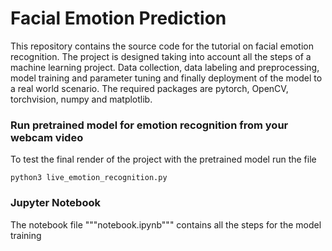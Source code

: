 # Facial Emotion Prediction

This repository contains the source code for the tutorial on facial emotion recognition. The project is designed taking into account all the steps of a machine learning project. Data collection, data labeling and preprocessing, model training and parameter tuning and finally deployment of the model to a real world scenario.
The required packages are pytorch, OpenCV, torchvision, numpy and matplotlib.

### Run pretrained model for emotion recognition from your webcam video
To test the final render of the project with the pretrained model run the file 
```
python3 live_emotion_recognition.py
```

### Jupyter Notebook
The notebook file """notebook.ipynb""" contains all the steps for the model training
